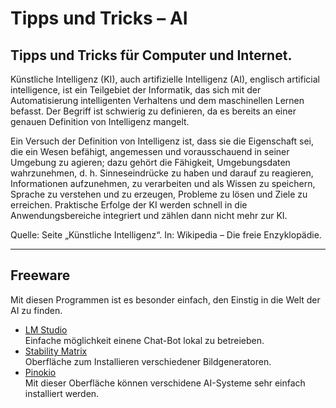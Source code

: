# Tipps und Tricks&nbsp;– AI  
Tipps und Tricks für Computer und Internet.
---
Künstliche Intelligenz (KI), auch artifizielle Intelligenz (AI), englisch artificial intelligence, ist ein Teilgebiet der Informatik, das sich mit der Automatisierung intelligenten Verhaltens und dem maschinellen Lernen befasst. Der Begriff ist schwierig zu definieren, da es bereits an einer genauen Definition von Intelligenz mangelt.

Ein Versuch der Definition von Intelligenz ist, dass sie die Eigenschaft sei, die ein Wesen befähigt, angemessen und vorausschauend in seiner Umgebung zu agieren; dazu gehört die Fähigkeit, Umgebungsdaten wahrzunehmen, d. h. Sinneseindrücke zu haben und darauf zu reagieren, Informationen aufzunehmen, zu verarbeiten und als Wissen zu speichern, Sprache zu verstehen und zu erzeugen, Probleme zu lösen und Ziele zu erreichen. Praktische Erfolge der KI werden schnell in die Anwendungsbereiche integriert und zählen dann nicht mehr zur KI.

Quelle: Seite „Künstliche Intelligenz“. In: Wikipedia – Die freie Enzyklopädie.

---

## Freeware

Mit diesen Programmen ist es besonder einfach, den Einstig in die Welt der AI zu finden.

* [LM Studio](https://github.com/lmstudio-ai)  
  Einfache möglichkeit einene Chat-Bot lokal zu betreieben.
* [Stability Matrix](https://github.com/LykosAI/StabilityMatrix)  
  Oberfläche zum Installieren verschiedener Bildgeneratoren.
* [Pinokio](https://pinokio.computer/)  
  Mit dieser Oberfläche können verschidene AI-Systeme sehr einfach installiert werden.
